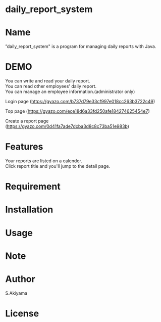 # daily_report_system
# Name
 
”daily_report_system" is a program for managing daily reports with Java.

# DEMO
You can write and read your daily report.<br>
You can read other employees' daily report.<br>
You can manage an employee information.(administrator only) 

Login page
(https://gyazo.com/b737d79e33cf997e018cc263b3722c49)

Top page
(https://gyazo.com/ece18d6a33fd250afe184274625454e7)

Create a report page
(https://gyazo.com/0d41fa7ade7dcba3d8c8c73ba51e983b)
 
# Features
Your reports are listed on a calender. <br>
Click report title and you'll jump to the detail page.
 
# Requirement


# Installation

# Usage

# Note

# Author

S.Akiyama

# License
